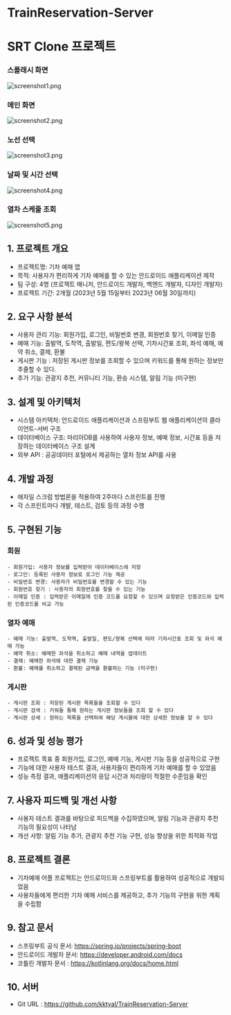 # TrainReservation-Server

# SRT Clone 프로젝트
### 스플래시 화면
![screenshot1.png](screenshots%2Fscreenshot1.png)
### 메인 화면
![screenshot2.png](screenshots%2Fscreenshot2.png)
### 노선 선택
![screenshot3.png](screenshots%2Fscreenshot3.png)
### 날짜 및 시간 선택
![screenshot4.png](screenshots%2Fscreenshot4.png)
### 열차 스케줄 조회
![screenshot5.png](screenshots%2Fscreenshot5.png)

## 1. 프로젝트 개요
- 프로젝트명: 기차 예매 앱
- 목적: 사용자가 편리하게 기차 예매를 할 수 있는 안드로이드 애플리케이션 제작
- 팀 구성: 4명 (프로젝트 매니저, 안드로이드 개발자, 백엔드 개발자, 디자인 개발자)
- 프로젝트 기간: 2개월 (2023년 5월 15일부터 2023년 06월 30일까지)

## 2. 요구 사항 분석
- 사용자 관리 기능: 회원가입, 로그인, 비밀번호 변경, 회원번호 찾기, 이메일 인증
- 예매 기능: 출발역, 도착역, 출발일, 편도/왕복 선택, 기차시간표 조회, 좌석 예매, 예약 취소, 결제, 환불
- 게시판 기능 : 저장된 게시판 정보를 조회할 수 있으며 키워드를 통해 원하는 정보만 추줄할 수 있다.
- 추가 기능: 관광지 추천, 커뮤니티 기능, 환승 시스템, 알림 기능 (미구현)

## 3. 설계 및 아키텍처
- 시스템 아키텍처: 안드로이드 애플리케이션과 스프링부트 웹 애플리케이션의 클라이언트-서버 구조
- 데이터베이스 구조: 마리아DB를 사용하여 사용자 정보, 예매 정보, 시간표 등을 저장하는 데이터베이스 구조 설계
- 외부 API : 공공데이터 포털에서 제공하는 열차 정보 API를 사용

## 4. 개발 과정
- 애자일 스크럼 방법론을 적용하여 2주마다 스프린트를 진행
- 각 스프린트마다 개발, 테스트, 검토 등의 과정 수행

## 5. 구현된 기능

### 회원

    - 회원가입: 사용자 정보를 입력받아 데이터베이스에 저장   
    - 로그인: 등록된 사용자 정보로 로그인 기능 제공   
    - 비밀번호 변경: 사용자가 비밀번호를 변경할 수 있는 기능
    - 회원번호 찾기 : 사용자의 회원번호를 찾을 수 있는 기능   
    - 이메일 인증 : 입력받은 이메일에 인증 코드를 요청할 수 있으며 요청받은 인증코드와 입력된 인증코드를 비교 가능

### 열차 예매

    - 예매 기능: 출발역, 도착역, 출발일, 편도/왕복 선택에 따라 기차시간표 조회 및 좌석 예매 가능    
    - 예약 취소: 예매한 좌석을 취소하고 예매 내역을 업데이트    
    - 결제: 예매한 좌석에 대한 결제 기능    
    - 환불: 예매를 취소하고 결제된 금액을 환불하는 기능 (미구현)

### 게시판

    - 게시판 조회 : 저장된 게시판 목록들을 조회할 수 있다
    - 게시판 검색 : 키워들 통해 원하는 게시판 정보들을 조회 할 수 있다    
    - 게시판 상세 : 원하는 목록을 선택하여 해당 게시물에 대한 상세한 정보를 알 수 있다


## 6. 성과 및 성능 평가
- 프로젝트 목표 중 회원가입, 로그인, 예매 기능, 게시판 기능 등을 성공적으로 구현
- 기능에 대한 사용자 테스트 결과, 사용자들이 편리하게 기차 예매를 할 수 있었음
- 성능 측정 결과, 애플리케이션의 응답 시간과 처리량이 적절한 수준임을 확인

## 7. 사용자 피드백 및 개선 사항
- 사용자 테스트 결과를 바탕으로 피드백을 수집하였으며, 알림 기능과 관광지 추천 기능의 필요성이 나타남
- 개선 사항: 알림 기능 추가, 관광지 추천 기능 구현, 성능 향상을 위한 최적화 작업

## 8. 프로젝트 결론
- 기차예매 어플 프로젝트는 안드로이드와 스프링부트를 활용하여 성공적으로 개발되었음
- 사용자들에게 편리한 기차 예매 서비스를 제공하고, 추가 기능의 구현을 위한 계획을 수립함

## 9. 참고 문서
- 스프링부트 공식 문서: https://spring.io/projects/spring-boot
- 안드로이드 개발자 문서: https://developer.android.com/docs
- 코틀린 개발자 문서 : https://kotlinlang.org/docs/home.html

## 10. 서버 
- Git URL : https://github.com/kktyal/TrainReservation-Server